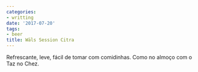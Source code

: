 ```yaml
---
categories:
- writting
date: '2017-07-20'
tags:
- beer
title: Wäls Session Citra
---
```


Refrescante, leve, fácil de tomar com comidinhas. Como no almoço com o Taz no Chez.